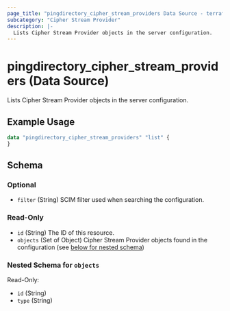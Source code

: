 ```yaml
---
page_title: "pingdirectory_cipher_stream_providers Data Source - terraform-provider-pingdirectory"
subcategory: "Cipher Stream Provider"
description: |-
  Lists Cipher Stream Provider objects in the server configuration.
---
```


# pingdirectory_cipher_stream_providers (Data Source)

Lists Cipher Stream Provider objects in the server configuration.

## Example Usage

```terraform
data "pingdirectory_cipher_stream_providers" "list" {
}
```

<!-- schema generated by tfplugindocs -->
## Schema

### Optional

- `filter` (String) SCIM filter used when searching the configuration.

### Read-Only

- `id` (String) The ID of this resource.
- `objects` (Set of Object) Cipher Stream Provider objects found in the configuration (see [below for nested schema](#nestedatt--objects))

<a id="nestedatt--objects"></a>
### Nested Schema for `objects`

Read-Only:

- `id` (String)
- `type` (String)

